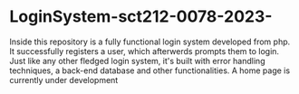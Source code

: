 # LoginSystem-sct212-0078-2023-
Inside this repository is a fully functional login system developed from php. It successfully registers a user, which afterwerds prompts them to login. Just like any other fledged login system, it's built with error handling techniques, a back-end database and other functionalities. A home page is currently under development
